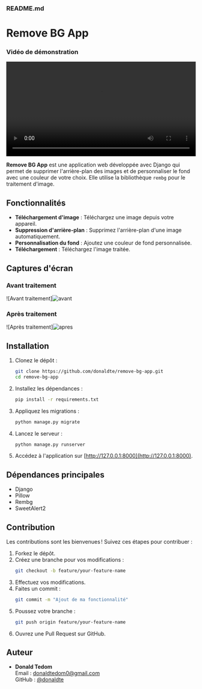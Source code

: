 

### README.md

# Remove BG App


### Vidéo de démonstration

<video width="100%" controls>
  <source src="https://github-production-user-asset-6210df.s3.amazonaws.com/81464575/393558594-ab248908-abd4-4032-a908-6334c117d85c.mp4?X-Amz-Algorithm=AWS4-HMAC-SHA256&X-Amz-Credential=AKIAVCODYLSA53PQK4ZA%2F20241208%2Fus-east-1%2Fs3%2Faws4_request&X-Amz-Date=20241208T022107Z&X-Amz-Expires=300&X-Amz-Signature=c69fcd04a799104d138003ce68f679c7c2595a12aa22dbc9326054a5186c3375&X-Amz-SignedHeaders=host" type="video/mp4">
  Votre navigateur ne supporte pas la lecture vidéo.
</video>


**Remove BG App** est une application web développée avec Django qui permet de supprimer l'arrière-plan des images et de personnaliser le fond avec une couleur de votre choix. Elle utilise la bibliothèque `rembg` pour le traitement d'image.

## Fonctionnalités

- **Téléchargement d'image** : Téléchargez une image depuis votre appareil.
- **Suppression d'arrière-plan** : Supprimez l'arrière-plan d'une image automatiquement.
- **Personnalisation du fond** : Ajoutez une couleur de fond personnalisée.
- **Téléchargement** : Téléchargez l'image traitée.

## Captures d'écran


### Avant traitement
![Avant traitement]![avant](https://github.com/user-attachments/assets/fca0a819-94e1-4db9-b7e5-05c808741511)


### Après traitement
![Après traitement]![apres](https://github.com/user-attachments/assets/f3f269f8-7939-41c6-80bd-ca697dd7c107)



## Installation

1. Clonez le dépôt :
   ```bash
   git clone https://github.com/donaldte/remove-bg-app.git
   cd remove-bg-app
   ```

2. Installez les dépendances :
   ```bash
   pip install -r requirements.txt
   ```

3. Appliquez les migrations :
   ```bash
   python manage.py migrate
   ```

4. Lancez le serveur :
   ```bash
   python manage.py runserver
   ```

5. Accédez à l'application sur [http://127.0.0.1:8000](http://127.0.0.1:8000).

## Dépendances principales

- Django
- Pillow
- Rembg
- SweetAlert2

## Contribution

Les contributions sont les bienvenues ! Suivez ces étapes pour contribuer :

1. Forkez le dépôt.
2. Créez une branche pour vos modifications :
   ```bash
   git checkout -b feature/your-feature-name
   ```
3. Effectuez vos modifications.
4. Faites un commit :
   ```bash
   git commit -m "Ajout de ma fonctionnalité"
   ```
5. Poussez votre branche :
   ```bash
   git push origin feature/your-feature-name
   ```
6. Ouvrez une Pull Request sur GitHub.

## Auteur

- **Donald Tedom**  
  Email : [donaldtedom0@gmail.com](mailto:donaldtedom0@gmail.com)  
  GitHub : [@donaldte](https://github.com/donaldte)

